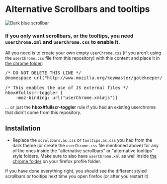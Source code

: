 <h1>Alternative Scrollbars and tooltips</h1>
<img src="https://i.imgur.com/qe6tGJW.png" title="Dark blue scrollbar">
<h3>If you only want scrollbars, or the tooltips, you need <code>userChrome.xml</code> and <code>userChrome.css</code> to enable it.</h3>
<p>All you need is to create your own empty <code>userChrome.css</code> (if you aren't using the <code>userChrome.css</code> file from this repository) with this content and place it in <a href="https://github.com/Izheil/Quantum-Nox-Firefox-Dark-Full-Theme/tree/master/Full%20dark%20theme#the-chrome-folder">the chrome folder</a>:</p>

<pre>
/* DO NOT DELETE THIS LINE */
@namespace url("http://www.mozilla.org/keymaster/gatekeeper/there.is.only.xul");

/* This enables the use of JS external files */
hbox#fullscr-toggler {
    -moz-binding: url("userChrome.xml#js")}
</pre>

<p>... or just the <b>hbox#fullscr-toggler</b> rule if you had an existing userchrome that didn't come from this repository.</p> 
  
<h2>Installation</h2>
<ul>
  <li>Replace the <code>scrollbars.as.css</code> or <code>tooltips.as.css</code> you had from the dark theme (or create the <code>userChrome.css</code> file mentioned above) for any of the ones inside the "alternative scrollbars" or "alternative tooltips" style folders. Make sure to also have <code>userChrome.xml</code> as well inside <a href="https://github.com/Izheil/Quantum-Nox-Firefox-Dark-Full-Theme/tree/master/Full%20dark%20theme#the-chrome-folder">the chrome folder</a> on your firefox profile folder.</li>
</ul>

<p>If you have done everything right, you should see the different styled scrollbars or tooltips next time you open firefox (or after you restart it)</p>